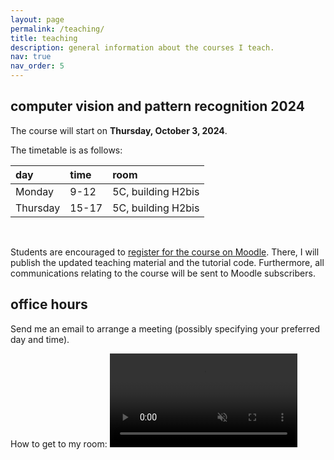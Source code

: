 ```yaml
---
layout: page
permalink: /teaching/
title: teaching
description: general information about the courses I teach. 
nav: true
nav_order: 5
---
```

<!-- ## control theory 2023
The course will start on **Monday, March 4, 2024**.

The timetable is as follows:

| day         | time        | room     |
| :---        |    :---   |          :--- |
| Monday      | 11-14       | Tecnologie, building C5   |
| Tuesday   | 10-12        | A, building C2      |
| Thursday   | 10-12        | 2 Meccanica Applicata, building C5      |

&nbsp;  

Students are encouraged to [register for the course on Moodle](https://moodle2.units.it/course/view.php?id=12335). There, I will publish the updated teaching material and the tutorial code. Furthermore, all communications relating to the course will be sent to Moodle subscribers.
 -->
## computer vision and pattern recognition 2024
The course will start on **Thursday, October 3, 2024**. 

The timetable is as follows:

| day         | time        | room     |
| :---        |    :---   |          :--- |
| Monday      | 9-12       | 5C, building H2bis   |
| Thursday   | 15-17       | 5C, building H2bis   |

&nbsp; 

Students are encouraged to [register for the course on Moodle](https://moodle2.units.it/course/view.php?id=14024). There, I will publish the updated teaching material and the tutorial code. Furthermore, all communications relating to the course will be sent to Moodle subscribers. 

## office hours
Send me an email to arrange a meeting (possibly specifying your preferred day and time).

How to get to my room:
<video src="https://user-images.githubusercontent.com/47215410/271945836-be66b942-61df-4217-854e-b4dcfad3a40b.mp4" data-canonical-src="https://user-images.githubusercontent.com/47215410/271945836-be66b942-61df-4217-854e-b4dcfad3a40b.mp4" controls="controls" muted="muted" class="d-block rounded-bottom-2 border-top width-fit" style="max-height:640px">
</video>

<!-- 
 <div  id="test">
    <img src="" name="canvas" />
</div> 

<script>
window.onload="displayImage();"
//create an array named imagesArray that contains the seven image file names
//dog.jpg, fox.jpg, mouse.jpg, alligator.jpg, fish.jpg, parrot.jpg and cat.jpg
var imagesArray = [ "/assets/img/code-screenshot.png","/assets/img/prof_pic.jpg"];
//create a function named displayImage
//it should not have any values passed into it
function displayImage(){
    //the first statement should generate a random number in the range 0 to 6 (the subscript values of the image file names in the imagesArray)
    var num = Math.floor(Math.random() * 2); // 0...6
    //the second statement display the random image from the imagesArray array in the canvas image using the random number as the subscript value
    document.canvas.src = imagesArray[num];
}
//remember the subscript values of the array are 0 to 6 (seven elements) zero based array
//you will have to subtract 1 from the random number generated to account for the zero based array
displayImage();
</script> -->
